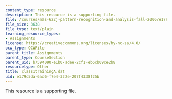 ```yaml
---
content_type: resource
description: This resource is a supporting file.
file: /courses/mas-622j-pattern-recognition-and-analysis-fall-2006/e179c5da6ad6f7e4322e207f4338f25b_class1trainingA.dat
file_size: 3638
file_type: text/plain
learning_resource_types:
- Assignments
license: https://creativecommons.org/licenses/by-nc-sa/4.0/
ocw_type: OCWFile
parent_title: Assignments
parent_type: CourseSection
parent_uid: b7594090-e1b0-adee-2cf1-eb6cb09ce2b8
resourcetype: Other
title: class1trainingA.dat
uid: e179c5da-6ad6-f7e4-322e-207f4338f25b
---
```

This resource is a supporting file.